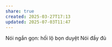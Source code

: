 ```yaml
---
share: true
created: 2025-03-27T17:13
updated: 2025-07-03T11:47
---
```

Nói ngắn gọn: hối lộ bọn duyệt 
Nói đầy đủ